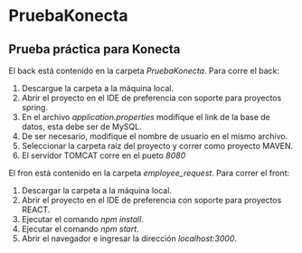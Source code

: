 # PruebaKonecta
## Prueba práctica para Konecta

El back está contenido en la carpeta *PruebaKonecta*.
Para corre el back:
1. Descargue la carpeta a la máquina local.
2. Abrir el proyecto en el IDE de preferencia con soporte para proyectos spring.
3. En el archivo *application.properties* modifique el link de la base de datos, esta debe ser de MySQL.
4. De ser necesario, modifique el nombre de usuario en el mismo archivo.
5. Seleccionar la carpeta raíz del proyecto y correr como proyecto MAVEN.
6. El servidor TOMCAT corre en el pueto *8080*


El fron está contenido en la carpeta *employee_request*.
Para correr el front:
1. Descargar la carpeta a la máquina local.
2. Abrir el proyecto en el IDE de preferencia con soporte para proyectos REACT.
3. Ejecutar el comando *npm install*.
4. Ejecutar el comando *npm start*.
5. Abrir el navegador e ingresar la dirección *localhost:3000*.


